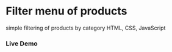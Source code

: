 # Filter menu of products
 simple filtering of products by category HTML, CSS, JavaScript
 
### Live Demo
  

